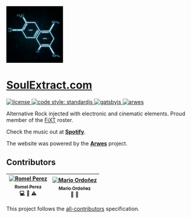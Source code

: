 <img width="150" src="./src/images/favicon.png" alt="Soul Extract">

# [SoulExtract.com](https://soulextract.com)

<a href="https://github.com/soulextract/soulextract.com/blob/master/LICENSE">
  <img src="https://img.shields.io/github/license/soulextract/soulextract.com.svg?maxAge=2592000" alt="license" />
</a>
<a href="https://standardjs.com">
  <img src="https://img.shields.io/badge/code_style-standardjs-cccc44.svg?style=flat-square" alt="code style: standardjs">
</a>
<a href="http://gatsbyjs.org">
  <img src="https://img.shields.io/badge/maintained%20with-gatsby-663399.svg" alt="gatsbyjs" />
</a>
<a href="https://arwes.dev">
  <img src="https://img.shields.io/badge/powered%20by-arwes-02b2d4.svg" alt="arwes" />
</a>

Alternative Rock injected with electronic and cinematic elements.
Proud member of the [FiXT](https://www.fixtonline.com) roster.

Check the music out at **[Spotify](https://open.spotify.com/artist/1cEPAqNFhmARDe0HgKOD3h)**.

The website was powered by the **[Arwes](https://arwes.dev)** project.

## Contributors

<!-- Contributors START
Romel_Perez romelperez https://romelperez.com code doc test
Mario Ordoñez mario211226 https://github.com/mario211226 design ideas
Contributors END -->
<!-- Contributors table START -->
| [<img src="https://avatars.githubusercontent.com/romelperez?s=100" width="100" alt="Romel Perez" /><br /><sub>Romel Perez</sub>](https://romelperez.com)<br />💻 📖 :warning: | [<img src="https://avatars.githubusercontent.com/mario211226?s=100" width="100" alt="Mario Ordoñez" /><br /><sub>Mario Ordoñez</sub>](https://github.com/mario211226)<br /> :art: :thinking:  |
| :---: | :---: |
<!-- Contributors table END -->

This project follows the [all-contributors](https://github.com/kentcdodds/all-contributors)
specification.
